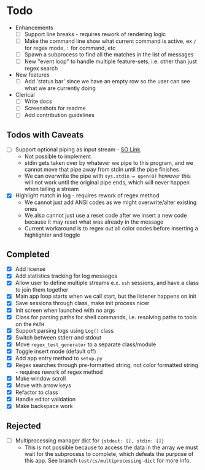 # Todo

- Enhancements
  - [ ] Support line breaks - requires rework of rendering logic
  - [ ] Make the command line show what current command is active, ex `/` for regex mode, `:` for command, etc
  - [ ] Spawn a subprocess to find all the matches in the list of messages
  - [ ] New "event loop" to handle multiple feature-sets, i.e. other than just regex search
- New features
  - [ ] Add 'status bar' since we have an empty row so the user can see what we are currently doing
- Clerical
  - [ ] Write docs
  - [ ] Screenshots for readme
  - [ ] Add contribution guidelines

## Todos with Caveats

- [ ] Support optional piping as input stream - [SO Link](https://stackoverflow.com/questions/1450393/how-do-you-read-from-stdin)
  - Not possible to implement
  - stdin gets taken over by whatever we pipe to this program, and we cannot move that pipe away from stdin until the pipe finishes
  - We can overwrite the pipe with `sys.stdin = open(0)` however this will not work until the original pipe ends, which will never happen when tailing a stream
- [x] Highlight match in log - requires rework of regex method
  - We cannot just add ANSI codes as we might overwrite/alter existing ones
  - We also cannot just use a reset code after we insert a new code because it may reset what was already in the message
  - Current workaround is to regex out all color codes before inserting a highlighter and toggle

## Completed

- [x] Add license
- [x] Add statistics tracking for log messages
- [x] Allow user to define multiple streams e.x. `ssh` sessions, and have a class to join them together
- [x] Main app loop starts when we call start, but the listener happens on init
- [x] Save sessions through class, make init process nicer
- [x] Init screen when launched with no args
- [x] Class for parsing paths for shell commands, i.e. resolving paths to tools on the `PATH`
- [x] Support parsing logs using `Log()` class
- [x] Switch between stderr and stdout
- [x] Move `regex_test_generator` to a separate class/module
- [x] Toggle insert mode (default off)
- [x] Add app entry method to `setup.py`
- [x] Regex searches through pre-formatted string, not color formatted string - requires rework of regex method
- [x] Make window scroll
- [x] Move with arrow keys
- [x] Refactor to class
- [x] Handle editor validation
- [x] Make backspace work

## Rejected

- [ ] Multiprocessing manager dict for `{stdout: [], stdin: []}`
  - This is not possible because to access the data in the array we must wait for the subprocess to complete, which defeats the purpose of this app. See branch `test/cs/multiprocessing-dict` for more info.
